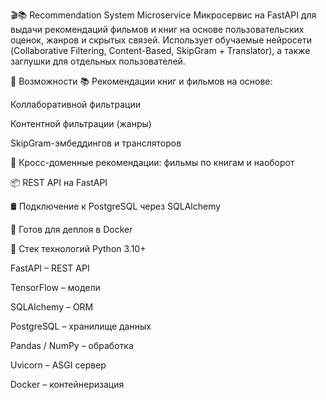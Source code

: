 🎬📚 Recommendation System Microservice
Микросервис на FastAPI для выдачи рекомендаций фильмов и книг на основе пользовательских оценок, жанров и скрытых связей. Использует обучаемые нейросети (Collaborative Filtering, Content-Based, SkipGram + Translator), а также заглушки для отдельных пользователей.

🚀 Возможности
📚 Рекомендации книг и фильмов на основе:

Коллаборативной фильтрации

Контентной фильтрации (жанры)

SkipGram-эмбеддингов и трансляторов

🔁 Кросс-доменные рекомендации: фильмы по книгам и наоборот

📦 REST API на FastAPI

🛢 Подключение к PostgreSQL через SQLAlchemy

🐳 Готов для деплоя в Docker

🧩 Стек технологий
Python 3.10+

FastAPI – REST API

TensorFlow – модели

SQLAlchemy – ORM

PostgreSQL – хранилище данных

Pandas / NumPy – обработка

Uvicorn – ASGI сервер

Docker – контейнеризация
